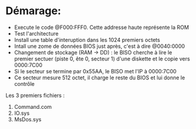 

# Démarage:

* Execute le code @F000:FFF0. Cette addresse haute représente la ROM
* Test l'architecture
* Install une table d'interuption dans les 1024 premiers octets
* Intall une zome de données BIOS just après, c'est à dire @0040:0000
* Changement de stockage (RAM -> DD) : le BISO cherche à lire le premier sectuer (piste 0, ête 0, secteur 1) d'une diskette et le copie vers 0000:7C00
* Si le secteur se termine par 0x55AA, le BISO met l'IP à 0000:7C00
* Ce secteur mesure 512 octet, il charge le reste du BIOS et lui donne le contrôle

Les 3 premiers fichiers :

1. Command.com
2. IO.sys
3. MsDos.sys


